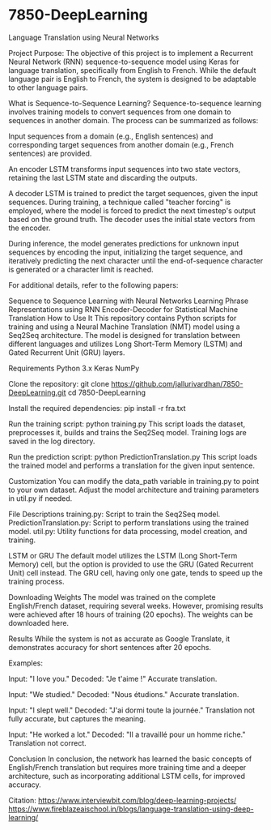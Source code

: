 # 7850-DeepLearning
Language Translation using Neural Networks

Project Purpose:
The objective of this project is to implement a Recurrent Neural Network (RNN) sequence-to-sequence model using Keras for language translation, specifically from English to French. While the default language pair is English to French, the system is designed to be adaptable to other language pairs. 

What is Sequence-to-Sequence Learning?
Sequence-to-sequence learning involves training models to convert sequences from one domain to sequences in another domain. The process can be summarized as follows:

Input sequences from a domain (e.g., English sentences) and corresponding target sequences from another domain (e.g., French sentences) are provided.

An encoder LSTM transforms input sequences into two state vectors, retaining the last LSTM state and discarding the outputs.

A decoder LSTM is trained to predict the target sequences, given the input sequences. During training, a technique called "teacher forcing" is employed, where the model is forced to predict the next timestep's output based on the ground truth. The decoder uses the initial state vectors from the encoder.

During inference, the model generates predictions for unknown input sequences by encoding the input, initializing the target sequence, and iteratively predicting the next character until the end-of-sequence character is generated or a character limit is reached.

For additional details, refer to the following papers:

Sequence to Sequence Learning with Neural Networks
Learning Phrase Representations using RNN Encoder-Decoder for Statistical Machine Translation
How to Use It
This repository contains Python scripts for training and using a Neural Machine Translation (NMT) model using a Seq2Seq architecture. The model is designed for translation between different languages and utilizes Long Short-Term Memory (LSTM) and Gated Recurrent Unit (GRU) layers.

Requirements
Python 3.x
Keras
NumPy

Clone the repository:
git clone https://github.com/jallurivardhan/7850-DeepLearning.git
cd 7850-DeepLearning

Install the required dependencies:
pip install -r fra.txt

Run the training script:
python training.py
This script loads the dataset, preprocesses it, builds and trains the Seq2Seq model. Training logs are saved in the log directory.

Run the prediction script:
python PredictionTranslation.py
This script loads the trained model and performs a translation for the given input sentence.

Customization
You can modify the data_path variable in training.py to point to your own dataset.
Adjust the model architecture and training parameters in util.py if needed.

File Descriptions
training.py: Script to train the Seq2Seq model.
PredictionTranslation.py: Script to perform translations using the trained model.
util.py: Utility functions for data processing, model creation, and training.

LSTM or GRU
The default model utilizes the LSTM (Long Short-Term Memory) cell, but the option is provided to use the GRU (Gated Recurrent Unit) cell instead. The GRU cell, having only one gate, tends to speed up the training process.

Downloading Weights
The model was trained on the complete English/French dataset, requiring several weeks. However, promising results were achieved after 18 hours of training (20 epochs). The weights can be downloaded here.

Results
While the system is not as accurate as Google Translate, it demonstrates accuracy for short sentences after 20 epochs.

Examples:

Input: "I love you."
Decoded: "Je t'aime !"
Accurate translation.

Input: "We studied."
Decoded: "Nous étudions."
Accurate translation.

Input: "I slept well."
Decoded: "J'ai dormi toute la journée."
Translation not fully accurate, but captures the meaning.

Input: "He worked a lot."
Decoded: "Il a travaillé pour un homme riche."
Translation not correct.

Conclusion
In conclusion, the network has learned the basic concepts of English/French translation but requires more training time and a deeper architecture, such as incorporating additional LSTM cells, for improved accuracy.

Citation:  https://www.interviewbit.com/blog/deep-learning-projects/
           https://www.fireblazeaischool.in/blogs/language-translation-using-deep-learning/
